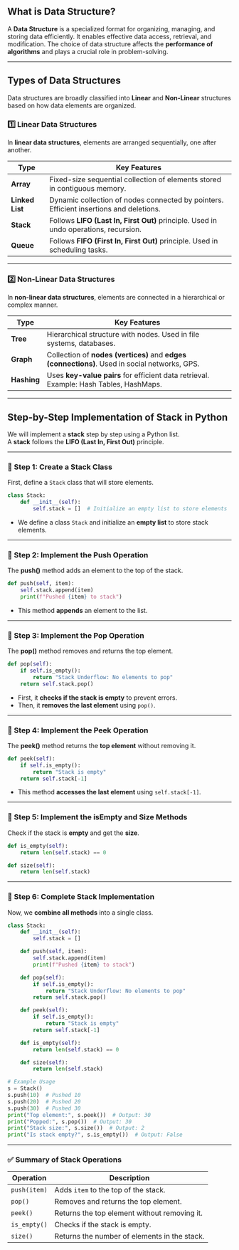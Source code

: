 ## **What is Data Structure?**  
A **Data Structure** is a specialized format for organizing, managing, and storing data efficiently. It enables effective data access, retrieval, and modification. The choice of data structure affects the **performance of algorithms** and plays a crucial role in problem-solving.

---

## **Types of Data Structures**  
Data structures are broadly classified into **Linear** and **Non-Linear** structures based on how data elements are organized.

### **1️⃣ Linear Data Structures**  
In **linear data structures**, elements are arranged sequentially, one after another.

| **Type**       | **Key Features** |
|---------------|-----------------|
| **Array**     | Fixed-size sequential collection of elements stored in contiguous memory. |
| **Linked List** | Dynamic collection of nodes connected by pointers. Efficient insertions and deletions. |
| **Stack**     | Follows **LIFO (Last In, First Out)** principle. Used in undo operations, recursion. |
| **Queue**     | Follows **FIFO (First In, First Out)** principle. Used in scheduling tasks. |

---

### **2️⃣ Non-Linear Data Structures**  
In **non-linear data structures**, elements are connected in a hierarchical or complex manner.

| **Type**      | **Key Features** |
|--------------|-----------------|
| **Tree**     | Hierarchical structure with nodes. Used in file systems, databases. |
| **Graph**    | Collection of **nodes (vertices)** and **edges (connections)**. Used in social networks, GPS. |
| **Hashing**  | Uses **key-value pairs** for efficient data retrieval. Example: Hash Tables, HashMaps. |

---
## **Step-by-Step Implementation of Stack in Python**

We will implement a **stack** step by step using a Python list.  
A **stack** follows the **LIFO (Last In, First Out)** principle.

---

### **📌 Step 1: Create a Stack Class**
First, define a `Stack` class that will store elements.

```python
class Stack:
    def __init__(self):  
        self.stack = []  # Initialize an empty list to store elements
```

- We define a class `Stack` and initialize an **empty list** to store stack elements.

---

### **📌 Step 2: Implement the Push Operation**
The **push()** method adds an element to the top of the stack.

```python
def push(self, item):
    self.stack.append(item)
    print(f"Pushed {item} to stack")
```

- This method **appends** an element to the list.

---

### **📌 Step 3: Implement the Pop Operation**
The **pop()** method removes and returns the top element.

```python
def pop(self):
    if self.is_empty():
        return "Stack Underflow: No elements to pop"
    return self.stack.pop()
```

- First, it **checks if the stack is empty** to prevent errors.
- Then, it **removes the last element** using `pop()`.

---

### **📌 Step 4: Implement the Peek Operation**
The **peek()** method returns the **top element** without removing it.

```python
def peek(self):
    if self.is_empty():
        return "Stack is empty"
    return self.stack[-1]
```

- This method **accesses the last element** using `self.stack[-1]`.

---

### **📌 Step 5: Implement the isEmpty and Size Methods**
Check if the stack is **empty** and get the **size**.

```python
def is_empty(self):
    return len(self.stack) == 0

def size(self):
    return len(self.stack)
```

---

### **📌 Step 6: Complete Stack Implementation**
Now, we **combine all methods** into a single class.

```python
class Stack:
    def __init__(self):  
        self.stack = []

    def push(self, item):
        self.stack.append(item)
        print(f"Pushed {item} to stack")

    def pop(self):
        if self.is_empty():
            return "Stack Underflow: No elements to pop"
        return self.stack.pop()

    def peek(self):
        if self.is_empty():
            return "Stack is empty"
        return self.stack[-1]

    def is_empty(self):
        return len(self.stack) == 0

    def size(self):
        return len(self.stack)

# Example Usage
s = Stack()
s.push(10)  # Pushed 10
s.push(20)  # Pushed 20
s.push(30)  # Pushed 30
print("Top element:", s.peek())  # Output: 30
print("Popped:", s.pop())  # Output: 30
print("Stack size:", s.size())  # Output: 2
print("Is stack empty?", s.is_empty())  # Output: False
```

---

### **✅ Summary of Stack Operations**
| Operation | Description |
|-----------|-------------|
| `push(item)` | Adds `item` to the top of the stack. |
| `pop()` | Removes and returns the top element. |
| `peek()` | Returns the top element without removing it. |
| `is_empty()` | Checks if the stack is empty. |
| `size()` | Returns the number of elements in the stack. |


